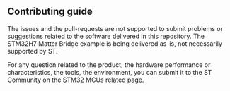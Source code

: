 ## Contributing guide

The issues and the pull-requests are not supported to submit problems or suggestions related to the software delivered in this repository. The STM32H7 Matter Bridge example is being delivered as-is, not necessarily supported by ST.

For any question related to the product, the hardware performance or characteristics, the tools, the environment, you can submit it to the ST Community on the STM32 MCUs related [page](https://community.st.com/s/topic/0TO0X000000BSqSWAW/stm32-mcus).
